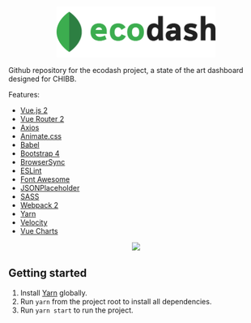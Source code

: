 <p align="center">
  <img src="src/assets/images/logo.png" height="100" />
</p>

Github repository for the ecodash project, a state of the art dashboard designed for CHIBB.

Features:
* [Vue.js 2](https://github.com/vuejs/vue)
* [Vue Router 2](https://github.com/vuejs/vue-router)
* [Axios](https://github.com/mzabriskie/axios)
* [Animate.css](https://github.com/daneden/animate.css)
* [Babel](https://babeljs.io/)
* [Bootstrap 4](https://v4-alpha.getbootstrap.com/)
* [BrowserSync](https://www.browsersync.io/)
* [ESLint](http://eslint.org/)
* [Font Awesome](http://fontawesome.io/)
* [JSONPlaceholder](http://jsonplaceholder.typicode.com/)
* [SASS](http://sass-lang.com/)
* [Webpack 2](https://webpack.js.org/)
* [Yarn](https://yarnpkg.com/en/docs/install)
* [Velocity](http://velocityjs.org/)
* [Vue Charts](http://vue-charts.hchspersonal.tk/)

<p align="center">
  <img src="http://i.imgur.com/KZ8W4uA.png" height="600" />
</p>

## Getting started

1. Install [Yarn](https://yarnpkg.com/en/docs/install) globally.
2. Run `yarn` from the project root to install all dependencies.
3. Run `yarn start` to run the project.